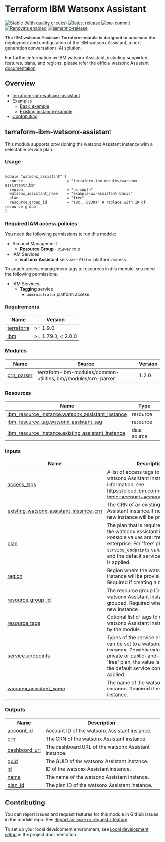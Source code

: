 # Terraform IBM Watsonx Assistant

<!--
Update status and "latest release" badges:
  1. For the status options, see https://terraform-ibm-modules.github.io/documentation/#/badge-status
  2. Update the "latest release" badge to point to the correct module's repo. Replace "terraform-ibm-module-template" in two places.
-->
[![Stable (With quality checks)](https://img.shields.io/badge/Status-Stable%20(With%20quality%20checks)-green)](https://terraform-ibm-modules.github.io/documentation/#/badge-status)
[![latest release](https://img.shields.io/github/v/release/terraform-ibm-modules/terraform-ibm-watsonx-assistant?logo=GitHub&sort=semver)](https://github.com/terraform-ibm-modules/terraform-ibm-watsonx-assistant/releases/latest)
[![pre-commit](https://img.shields.io/badge/pre--commit-enabled-brightgreen?logo=pre-commit&logoColor=white)](https://github.com/pre-commit/pre-commit)
[![Renovate enabled](https://img.shields.io/badge/renovate-enabled-brightgreen.svg)](https://renovatebot.com/)
[![semantic-release](https://img.shields.io/badge/%20%20%F0%9F%93%A6%F0%9F%9A%80-semantic--release-e10079.svg)](https://github.com/semantic-release/semantic-release)

<!--
Add a description of modules in this repo.
Expand on the repo short description in the .github/settings.yml file.

For information, see "Module names and descriptions" at
https://terraform-ibm-modules.github.io/documentation/#/implementation-guidelines?id=module-names-and-descriptions
-->

The IBM watsonx Assistant Terraform module is designed to automate the deployment and configuration of the IBM watsonx Assistant, a next-generation conversational AI solution.

For further information on IBM watsonx Assistant, including supported features, plans, and regions, please refer the official watsonx Assistant [documentation](https://cloud.ibm.com/docs/watson-assistant?topic=watson-assistant-welcome-new-assistant)

<!-- The following content is automatically populated by the pre-commit hook -->
<!-- BEGIN OVERVIEW HOOK -->
## Overview
* [terraform-ibm-watsonx-assistant](#terraform-ibm-watsonx-assistant)
* [Examples](./examples)
    * [Basic example](./examples/basic)
    * [Existing instance example](./examples/existing-instance)
* [Contributing](#contributing)
<!-- END OVERVIEW HOOK -->


<!--
If this repo contains any reference architectures, uncomment the heading below and link to them.
(Usually in the `/reference-architectures` directory.)
See "Reference architecture" in the public documentation at
https://terraform-ibm-modules.github.io/documentation/#/implementation-guidelines?id=reference-architecture
-->
<!-- ## Reference architectures -->


<!-- Replace this heading with the name of the root level module (the repo name) -->

## terraform-ibm-watsonx-assistant

This module supports provisioning the watsonx Assistant instance with a selectable service plan.

### Usage

<!--
Add an example of the use of the module in the following code block.

Use real values instead of "var.<var_name>" or other placeholder values
unless real values don't help users know what to change.
-->

```hcl

module "watsonx_assistant" {
  source                    = "terraform-ibm-modules/watsonx-assistant/ibm"
  region                    = "us-south"
  watsonx_assistant_name    = "example-wx-assistant-basic"
  plan                      = "free"
  resource_group_id         = "a8c...8230a" # replace with ID of resource group
}

```

### Required IAM access policies

You need the following permissions to run this module:

* Account Management
  * **Resource Group**
        - `Viewer` role
* IAM Services
  * **watsonx Assistant** service
        - `Editor` platform access

To attach access management tags to resources in this module, you need the following permissions.

- IAM Services
    - **Tagging** service
        - `Administrator` platform access


<!-- PERMISSIONS REQUIRED TO RUN MODULE
If this module requires permissions, uncomment the following block and update
the sample permissions, following the format.
Replace the 'Sample IBM Cloud' service and roles with applicable values.
The required information can usually be found in the services official
IBM Cloud documentation.
To view all available service permissions, you can go in the
console at Manage > Access (IAM) > Access groups and click into an existing group
(or create a new one) and in the 'Access' tab click 'Assign access'.
-->

<!--
You need the following permissions to run this module:

- Service
    - **Resource group only**
        - `Viewer` access on the specific resource group
    - **Sample IBM Cloud** service
        - `Editor` platform access
        - `Manager` service access
-->

<!-- NO PERMISSIONS FOR MODULE
If no permissions are required for the module, uncomment the following
statement instead the previous block.
-->

<!-- No permissions are needed to run this module.-->


<!-- The following content is automatically populated by the pre-commit hook -->
<!-- BEGINNING OF PRE-COMMIT-TERRAFORM DOCS HOOK -->
### Requirements

| Name | Version |
|------|---------|
| <a name="requirement_terraform"></a> [terraform](#requirement\_terraform) | >= 1.9.0 |
| <a name="requirement_ibm"></a> [ibm](#requirement\_ibm) | >= 1.79.0, < 2.0.0 |

### Modules

| Name | Source | Version |
|------|--------|---------|
| <a name="module_crn_parser"></a> [crn\_parser](#module\_crn\_parser) | terraform-ibm-modules/common-utilities/ibm//modules/crn-parser | 1.2.0 |

### Resources

| Name | Type |
|------|------|
| [ibm_resource_instance.watsonx_assistant_instance](https://registry.terraform.io/providers/IBM-Cloud/ibm/latest/docs/resources/resource_instance) | resource |
| [ibm_resource_tag.watsonx_assistant_tag](https://registry.terraform.io/providers/IBM-Cloud/ibm/latest/docs/resources/resource_tag) | resource |
| [ibm_resource_instance.existing_assistant_instance](https://registry.terraform.io/providers/IBM-Cloud/ibm/latest/docs/data-sources/resource_instance) | data source |

### Inputs

| Name | Description | Type | Default | Required |
|------|-------------|------|---------|:--------:|
| <a name="input_access_tags"></a> [access\_tags](#input\_access\_tags) | A list of access tags to apply to the watsonx Assistant instance. For more information, see https://cloud.ibm.com/docs/account?topic=account-access-tags-tutorial. | `list(string)` | `[]` | no |
| <a name="input_existing_watsonx_assistant_instance_crn"></a> [existing\_watsonx\_assistant\_instance\_crn](#input\_existing\_watsonx\_assistant\_instance\_crn) | The CRN of an existing watsonx Assistant instance.If not provided, a new instance will be provisioned. | `string` | `null` | no |
| <a name="input_plan"></a> [plan](#input\_plan) | The plan that is required to provision the watsonx Assistant instance. Possible values are: free, plus, enterprise. For 'free' plan, the `service_endpoints` value is ignored and the default service configuration is applied. | `string` | `"free"` | no |
| <a name="input_region"></a> [region](#input\_region) | Region where the watsonx Assistant instance will be provisioned. Required if creating a new instance. | `string` | `"us-south"` | no |
| <a name="input_resource_group_id"></a> [resource\_group\_id](#input\_resource\_group\_id) | The resource group ID where the watsonx Assistant instance will be grouped. Required when creating a new instance. | `string` | `null` | no |
| <a name="input_resource_tags"></a> [resource\_tags](#input\_resource\_tags) | Optional list of tags to describe the watsonx Assistant instance created by the module. | `list(string)` | `[]` | no |
| <a name="input_service_endpoints"></a> [service\_endpoints](#input\_service\_endpoints) | Types of the service endpoints that can be set to a watsonx Assistant instance. Possible values are : public, private or public-and-private. For 'free' plan, the value is ignored and the default service configuration is applied. | `string` | `"public-and-private"` | no |
| <a name="input_watsonx_assistant_name"></a> [watsonx\_assistant\_name](#input\_watsonx\_assistant\_name) | The name of the watsonx Assistant instance. Required if creating a new instance. | `string` | `null` | no |

### Outputs

| Name | Description |
|------|-------------|
| <a name="output_account_id"></a> [account\_id](#output\_account\_id) | Account ID of the watsonx Assistant instance. |
| <a name="output_crn"></a> [crn](#output\_crn) | The CRN of the watsonx Assistant instance. |
| <a name="output_dashboard_url"></a> [dashboard\_url](#output\_dashboard\_url) | The dashboard URL of the watsonx Assistant instance. |
| <a name="output_guid"></a> [guid](#output\_guid) | The GUID of the watsonx Assistant instance. |
| <a name="output_id"></a> [id](#output\_id) | ID of the watsonx Assistant instance. |
| <a name="output_name"></a> [name](#output\_name) | The name of the watsonx Assistant instance. |
| <a name="output_plan_id"></a> [plan\_id](#output\_plan\_id) | The plan ID of the watsonx Assistant instance. |
<!-- END OF PRE-COMMIT-TERRAFORM DOCS HOOK -->

<!-- Leave this section as is so that your module has a link to local development environment set-up steps for contributors to follow -->
## Contributing

You can report issues and request features for this module in GitHub issues in the module repo. See [Report an issue or request a feature](https://github.com/terraform-ibm-modules/.github/blob/main/.github/SUPPORT.md).

To set up your local development environment, see [Local development setup](https://terraform-ibm-modules.github.io/documentation/#/local-dev-setup) in the project documentation.
